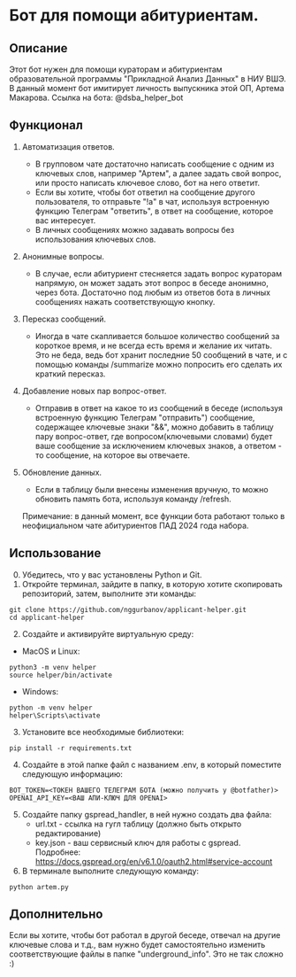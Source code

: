 # Бот для помощи абитуриентам.

## Описание

Этот бот нужен для помощи кураторам и абитуриентам образовательной программы "Прикладной Анализ Данных" в НИУ ВШЭ.
В данный момент бот имитирует личность выпускника этой ОП, Артема Макарова.
Ссылка на бота: @dsba_helper_bot

## Функционал

1. Автоматизация ответов.
   - В групповом чате достаточно написать сообщение с одним из ключевых слов, например "Артем", а далее задать свой вопрос, или просто написать ключевое слово, бот на него ответит.
   - Если вы хотите, чтобы бот ответил на сообщение другого пользователя, то отправьте "!а" в чат, используя встроенную функцию Телеграм "ответить", в ответ на сообщение, которое вас интересует.
   - В личных сообщениях можно задавать вопросы без использования ключевых слов.
2. Анонимные вопросы.
   - В случае, если абитуриент стесняется задать вопрос кураторам напрямую, он может задать этот вопрос в беседе анонимно, через бота. Достаточно под любым из ответов бота в личных сообщениях нажать соответствующую кнопку.
3. Пересказ сообщений.
   - Иногда в чате скапливается большое количество сообщений за короткое время, и не всегда есть время и желание их читать. Это не беда, ведь бот хранит последние 50 сообщений в чате, и с помощью команды /summarize можно попросить его сделать их краткий пересказ.
4. Добавление новых пар вопрос-ответ.
   - Отправив в ответ на какое то из сообщений в беседе (используя встроенную функцию Телеграм "отправить") сообщение, содержащее ключевые знаки "&&", можно добавить в таблицу пару вопрос-ответ, где вопросом(ключевыми словами) будет ваше сообщение за исключением ключевых знаков, а ответом - то сообщение, на которое вы отвечаете.
5. Обновление данных.
   - Если в таблицу были внесены изменения вручную, то можно обновить память бота, используя команду /refresh.

	Примечание: в данный момент, все функции бота работают только в неофициальном чате абитуриентов ПАД 2024 года набора. 
## Использование
0. Убедитесь, что у вас установлены Python и Git.
1. Откройте терминал, зайдите в папку, в которую хотите скопировать репозиторий, затем, выполните эти команды:
```shell
git clone https://github.com/nggurbanov/applicant-helper.git
cd applicant-helper
```
2. Создайте и активируйте виртуальную среду:
- MacOS и Linux:
```shell
python3 -m venv helper
source helper/bin/activate
```
- Windows:
```shell
python -m venv helper
helper\Scripts\activate
```
3. Установите все необходимые библиотеки:
```shell
pip install -r requirements.txt
```
4. Создайте в этой папке файл с названием .env, в который поместите следующую информацию:
```
BOT_TOKEN=<ТОКЕН ВАШЕГО ТЕЛЕГРАМ БОТА (можно получить у @botfather)>
OPENAI_API_KEY=<ВАШ АПИ-КЛЮЧ ДЛЯ OPENAI>
```
5. Создайте папку gspread_handler, в ней нужно создать два файла:
   - url.txt - ссылка на гугл таблицу (должно быть открыто редактирование)
   -  key.json - ваш сервисный ключ для работы с gspread. 
      Подробнее: https://docs.gspread.org/en/v6.1.0/oauth2.html#service-account
6. В терминале выполните следующую команду:
```shell
python artem.py
```
## Дополнительно
Если вы хотите, чтобы бот работал в другой беседе, отвечал на другие ключевые слова и т.д., вам нужно будет самостоятельно изменить соответствующие файлы в папке "underground_info". Это не так сложно :)
